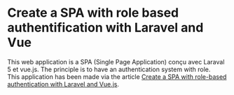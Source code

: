 # Create a SPA with role based authentification with Laravel and Vue

This web application is a SPA (Single Page Application) conçu avec Laraval 5 et vue.js.
The principle is to have an authentication system with role.   
This application has been made via the article [Create a SPA with role-based authentication with Laravel and Vue.js](https://medium.com/@ripoche.b/create-a-spa-with-role-based-authentication-with-laravel-and-vue-js-ac4b260b882f).
 